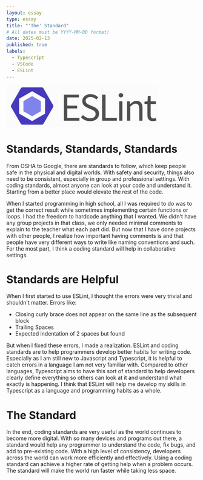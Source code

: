 ```yaml
---
layout: essay
type: essay
title: "'The' Standard"
# All dates must be YYYY-MM-DD format!
date: 2025-02-13
published: true
labels:
  - Typescript
  - VSCode
  - ESLint
---
```


<img width="400px" class="rounded float-start pe-4" src="../img/codestandards/ESLint-logo.png">


# Standards, Standards, Standards
From OSHA to Google, there are standards to follow, which keep people safe in the physical and digital worlds. With safety and security, things also need to be consistent, especially in group and professional settings. With coding standards, almost anyone can look at your code and understand it. Starting from a better place would elevate the rest of the code. 

When I started programming in high school, all I was required to do was to get the correct result while sometimes implementing certain functions or loops. I had the freedom to hardcode anything that I wanted. We didn't have any group projects in that class, we only needed minimal comments to explain to the teacher what each part did. But now that I have done projects with other people, I realize how important having comments is and that people have very different ways to write like naming conventions and such. For the most part, I think a coding standard will help in collaborative settings.

# Standards are Helpful
When I first started to use ESLint, I thought the errors were very trivial and shouldn't matter. Errors like: 
- Closing curly brace does not appear on the same line as the subsequent block
- Trailing Spaces
- Expected indentation of 2 spaces but found

But when I fixed these errors, I made a realization. ESLint and coding standards are to help programmers develop better habits for writing code. Especially as I am still new to Javascript and Typescript, it is helpful to catch errors in a language I am not very familiar with. Compared to other languages, Typescript aims to have this sort of standard to help developers clearly define everything so others can look at it and understand what exactly is happening. I think that ESLint will help me develop my skills in Typescript as a language and programming habits as a whole. 

# The Standard
In the end, coding standards are very useful as the world continues to become more digital. With so many devices and programs out there, a standard would help any programmer to understand the code, fix bugs, and add to pre-existing code. With a high level of consistency, developers across the world can work more efficiently and effectively. Using a coding standard can achieve a higher rate of getting help when a problem occurs. The standard will make the world run faster while taking less space. 
